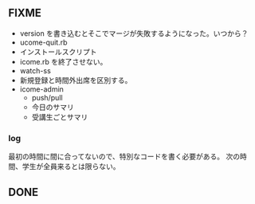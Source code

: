 ## FIXME

* version を書き込むとそこでマージが失敗するようになった。いつから？
* ucome-quit.rb
* インストールスクリプト
* icome.rb を終了させない。
* watch-ss
* 新規登録と時間外出席を区別する。
* icome-admin
    * push/pull
    * 今日のサマリ
    * 受講生ごとサマリ

### log

最初の時間に間に合ってないので、特別なコードを書く必要がある。
次の時間、学生が全員来るとは限らない。

## DONE

